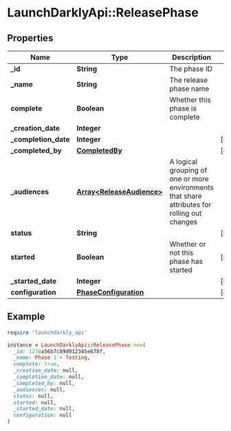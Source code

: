 # LaunchDarklyApi::ReleasePhase

## Properties

| Name | Type | Description | Notes |
| ---- | ---- | ----------- | ----- |
| **_id** | **String** | The phase ID |  |
| **_name** | **String** | The release phase name |  |
| **complete** | **Boolean** | Whether this phase is complete |  |
| **_creation_date** | **Integer** |  |  |
| **_completion_date** | **Integer** |  | [optional] |
| **_completed_by** | [**CompletedBy**](CompletedBy.md) |  | [optional] |
| **_audiences** | [**Array&lt;ReleaseAudience&gt;**](ReleaseAudience.md) | A logical grouping of one or more environments that share attributes for rolling out changes |  |
| **status** | **String** |  | [optional] |
| **started** | **Boolean** | Whether or not this phase has started | [optional] |
| **_started_date** | **Integer** |  | [optional] |
| **configuration** | [**PhaseConfiguration**](PhaseConfiguration.md) |  | [optional] |

## Example

```ruby
require 'launchdarkly_api'

instance = LaunchDarklyApi::ReleasePhase.new(
  _id: 1234a56b7c89d012345e678f,
  _name: Phase 1 - Testing,
  complete: true,
  _creation_date: null,
  _completion_date: null,
  _completed_by: null,
  _audiences: null,
  status: null,
  started: null,
  _started_date: null,
  configuration: null
)
```

